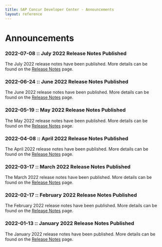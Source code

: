 ```yaml
---
title: SAP Concur Developer Center - Announcements
layout: reference
---
```

# Announcements

### 2022-07-08 :: July 2022 Release Notes Published

The July 2022 release notes have been published. More details can be found on the [Release Notes](https://developer.concur.com/tools-support/release-notes/index.html) page.

### 2022-06-24 :: June 2022 Release Notes Published

The June 2022 release notes have been published. More details can be found on the [Release Notes](https://developer.concur.com/tools-support/release-notes/index.html) page.

### 2022-05-19 :: May 2022 Release Notes Published

The May 2022 release notes have been published. More details can be found on the [Release Notes](https://developer.concur.com/tools-support/release-notes/index.html) page.

### 2022-04-08 :: April 2022 Release Notes Published

The April 2022 release notes have been published. More details can be found on the [Release Notes](https://developer.concur.com/tools-support/release-notes/index.html) page.

### 2022-03-17 :: March 2022 Release Notes Published

The March 2022 release notes have been published. More details can be found on the [Release Notes](https://developer.concur.com/tools-support/release-notes/index.html) page.

### 2022-02-17 :: February 2022 Release Notes Published

The February 2022 release notes have been published. More details can be found on the [Release Notes](https://developer.concur.com/tools-support/release-notes/index.html) page.

### 2022-01-13 :: January 2022 Release Notes Published

The January 2022 release notes have been published. More details can be found on the [Release Notes](https://developer.concur.com/tools-support/release-notes/index.html) page.
